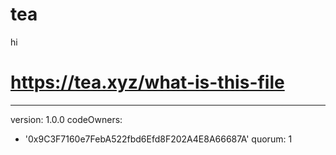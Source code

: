 # tea
hi
# https://tea.xyz/what-is-this-file
---
version: 1.0.0
codeOwners:
  - '0x9C3F7160e7FebA522fbd6Efd8F202A4E8A66687A'
quorum: 1
